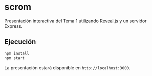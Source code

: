# scrom

Presentación interactiva del Tema 1 utilizando [Reveal.js](https://revealjs.com/) y un servidor Express.

## Ejecución

```bash
npm install
npm start
```

La presentación estará disponible en `http://localhost:3000`.

